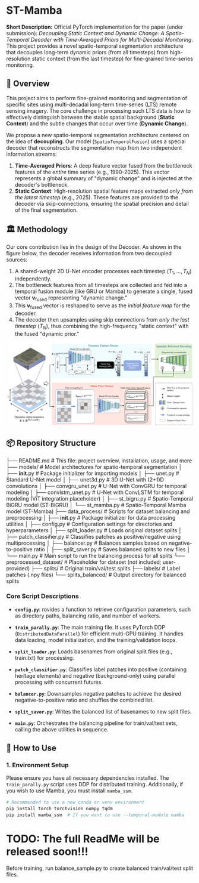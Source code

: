 # ST-Mamba

**Short Description:** Official PyTorch implementation for the paper (under submission): *Decoupling Static Context and Dynamic Change: A Spatio-Temporal Decoder with Time-Averaged Priors for Multi-Decadal Monitoring*. This project provides a novel spatio-temporal segmentation architecture that decouples long-term dynamic priors (from all timesteps) from high-resolution static context (from the last timestep) for fine-grained time-series monitoring.

## 📜 Overview

This project aims to perform fine-grained monitoring and segmentation of specific sites using multi-decadal long-term time-series (LTS) remote sensing imagery. The core challenge in processing such LTS data is how to effectively distinguish between the stable spatial background (**Static Context**) and the subtle changes that occur over time (**Dynamic Change**).

We propose a new spatio-temporal segmentation architecture centered on the idea of **decoupling**. Our model (`SpatioTemporalFusion`) uses a special decoder that reconstructs the segmentation map from two independent information streams:

1.  **Time-Averaged Priors**: A deep feature vector fused from the bottleneck features of the *entire* time series (e.g., 1990-2025). This vector represents a global summary of "dynamic change" and is injected at the decoder's bottleneck.
2.  **Static Context**: High-resolution spatial feature maps extracted *only from the latest timestep* (e.g., 2025). These features are provided to the decoder via skip-connections, ensuring the spatial precision and detail of the final segmentation.

## 🏛️ Methodology

Our core contribution lies in the design of the Decoder. As shown in the figure below, the decoder receives information from two decoupled sources:

1.  A shared-weight 2D U-Net encoder processes each timestep ($T_1, ..., T_N$) independently.
2.  The bottleneck features from all timesteps are collected and fed into a temporal fusion module (like GRU or Mamba) to generate a single, fused vector $\mathbf{v}_{\text{fused}}$ representing "dynamic change."
3.  This $\mathbf{v}_{\text{fused}}$ vector is reshaped to serve as the *initial feature map* for the decoder.
4.  The decoder then upsamples using skip connections from *only the last timestep* ($T_N$), thus combining the high-frequency "static context" with the fused "dynamic prior."

![Methodology Diagram](method.png)

## 📦 Repository Structure
├── README.md                   # This file: project overview, installation, usage, and more
├── models/                     # Model architectures for spatio-temporal segmentation
│   ├── __init__.py             # Package initializer for importing models
│   ├── unet.py                 # Standard U-Net model
│   ├── unet3d.py               # 3D U-Net with (2+1)D convolutions
│   ├── convgru_unet.py         # U-Net with ConvGRU for temporal modeling
│   ├── convlstm_unet.py        # U-Net with ConvLSTM for temporal modeling (ViT integration placeholder)
│   ├── st_bigru.py             # Spatio-Temporal BiGRU model (ST-BiGRU)
│   └── st_mamba.py             # Spatio-Temporal Mamba model (ST-Mamba)
├── data_process/               # Scripts for dataset balancing and preprocessing
│   ├── __init__.py             # Package initializer for data processing utilities
│   ├── config.py               # Configuration settings for directories and hyperparameters
│   ├── split_loader.py         # Loads original dataset splits
│   ├── patch_classifier.py     # Classifies patches as positive/negative using multiprocessing
│   ├── balancer.py             # Balances samples based on negative-to-positive ratio
│   ├── split_saver.py          # Saves balanced splits to new files
│   └── main.py                 # Main script to run the balancing process for all splits
└── preprocessed_dataset/       # Placeholder for dataset (not included; user-provided)
    ├── splits/                 # Original train/val/test splits
    ├── labels/                 # Label patches (.npy files)
    └── splits_balanced/        # Output directory for balanced splits

### Core Script Descriptions

* **`config.py`**: rovides a function to retrieve configuration parameters, such as directory paths, balancing ratio, and number of workers.

* **`train_parally.py`**: The main training file. It uses PyTorch DDP (`DistributedDataParallel`) for efficient multi-GPU training. It handles data loading, model initialization, and the training/validation loops.

* **`split_loader.py`**: Loads basenames from original split files (e.g., train.txt) for processing.

* **`patch_classifier.py`**: Classifies label patches into positive (containing heritage elements) and negative (background-only) using parallel processing with concurrent futures.
  
* **`balancer.py`**: Downsamples negative patches to achieve the desired negative-to-positive ratio and shuffles the combined list.
  
* **`split_saver.py`**: Writes the balanced list of basenames to new split files.
  
* **`main.py`**: Orchestrates the balancing pipeline for train/val/test sets, calling the above utilities in sequence.


## 🚀 How to Use

### 1. Environment Setup

Please ensure you have all necessary dependencies installed. The `train_parally.py` script uses DDP for distributed training. Additionally, if you wish to use Mamba, you must install `mamba_ssm`.

```bash
# Recommended to use a new conda or venv environment
pip install torch torchvision numpy tqdm
pip install mamba_ssm  # If you want to use --temporal-module mamba
```

# TODO: The full ReadMe will be released soon!!!

Before training, run balance_sample.py to create balanced train/val/test split files.
